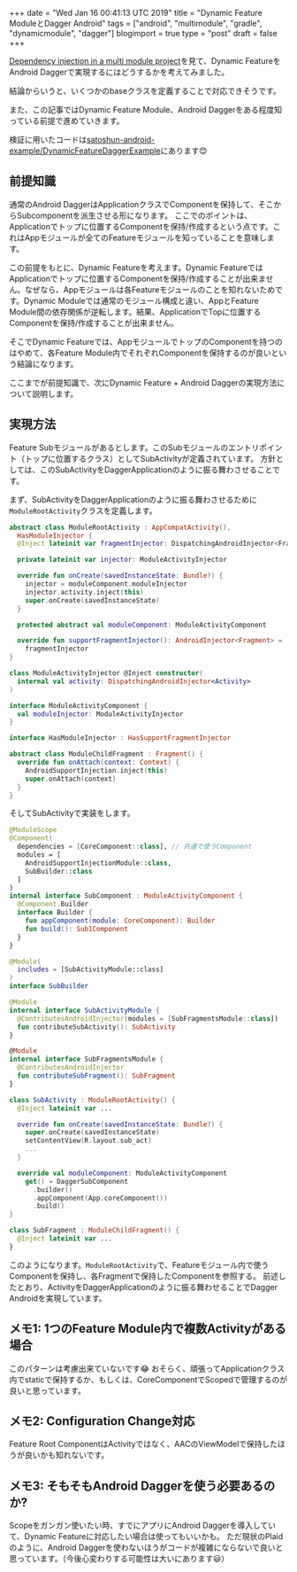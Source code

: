 +++
date = "Wed Jan 16 00:41:13 UTC 2019"
title = "Dynamic Feature ModuleとDagger Android"
tags = ["android", "multimodule", "gradle", "dynamicmodule", "dagger"]
blogimport = true
type = "post"
draft = false
+++

[Dependency injection in a multi module project](https://medium.com/@keyboardsurfer/dependency-injection-in-a-multi-module-project-1a09511c14b7)を見て、Dynamic FeatureをAndroid Daggerで実現するにはどうするかを考えてみました。

結論からいうと、いくつかのbaseクラスを定義することで対応できそうです。

また、この記事ではDynamic Feature Module、Android Daggerをある程度知っている前提で進めていきます。

検証に用いたコードは[satoshun-android-example/DynamicFeatureDaggerExample](https://github.com/satoshun-android-example/DynamicFeatureDaggerExample)にあります😊

## 前提知識

通常のAndroid DaggerはApplicationクラスでComponentを保持して、そこからSubcomponentを派生させる形になります。
ここでのポイントは、Applicationでトップに位置するComponentを保持/作成するという点です。これはAppモジュールが全てのFeatureモジュールを知っていることを意味します。

この前提をもとに、Dynamic Featureを考えます。Dynamic FeatureではApplicationでトップに位置するComponentを保持/作成することが出来ません。なぜなら、Appモジュールは各Featureモジュールのことを知れないためです。Dynamic Moduleでは通常のモジュール構成と違い、AppとFeature Module間の依存関係が逆転します。結果、ApplicationでTopに位置するComponentを保持/作成することが出来ません。

そこでDynamic Featureでは、AppモジュールでトップのComponentを持つのはやめて、各Feature Module内でそれぞれComponentを保持するのが良いという結論になります。

ここまでが前提知識で、次にDynamic Feature + Android Daggerの実現方法について説明します。

## 実現方法

Feature Subモジュールがあるとします。このSubモジュールのエントリポイント（トップに位置するクラス）としてSubActivityが定義されています。
方針としては、このSubActivityをDaggerApplicationのように振る舞わさせることです。

まず、SubActivityをDaggerApplicationのように振る舞わさせるために`ModuleRootActivity`クラスを定義します。

```kotlin
abstract class ModuleRootActivity : AppCompatActivity(),
  HasModuleInjector {
  @Inject lateinit var fragmentInjector: DispatchingAndroidInjector<Fragment>

  private lateinit var injector: ModuleActivityInjector

  override fun onCreate(savedInstanceState: Bundle?) {
    injector = moduleComponent.moduleInjector
    injector.activity.inject(this)
    super.onCreate(savedInstanceState)
  }

  protected abstract val moduleComponent: ModuleActivityComponent

  override fun supportFragmentInjector(): AndroidInjector<Fragment> =
    fragmentInjector
}

class ModuleActivityInjector @Inject constructor(
  internal val activity: DispatchingAndroidInjector<Activity>
)

interface ModuleActivityComponent {
  val moduleInjector: ModuleActivityInjector
}

interface HasModuleInjector : HasSupportFragmentInjector

abstract class ModuleChildFragment : Fragment() {
  override fun onAttach(context: Context) {
    AndroidSupportInjection.inject(this)
    super.onAttach(context)
  }
}
```

そしてSubActivityで実装をします。

```kotlin
@ModuleScope
@Component(
  dependencies = [CoreComponent::class], // 共通で使うComponent
  modules = [
    AndroidSupportInjectionModule::class,
    SubBuilder::class
  ]
)
internal interface SubComponent : ModuleActivityComponent {
  @Component.Builder
  interface Builder {
    fun appComponent(module: CoreComponent): Builder
    fun build(): Sub1Component
  }
}

@Module(
  includes = [SubActivityModule::class]
)
interface SubBuilder

@Module
internal interface SubActivityModule {
  @ContributesAndroidInjector(modules = [SubFragmentsModule::class])
  fun contributeSubActivity(): SubActivity
}

@Module
internal interface SubFragmentsModule {
  @ContributesAndroidInjector
  fun contributeSubFragment(): SubFragment
}

class SubActivity : ModuleRootActivity() {
  @Inject lateinit var ...

  override fun onCreate(savedInstanceState: Bundle?) {
    super.onCreate(savedInstanceState)
    setContentView(R.layout.sub_act)
    ...
  }

  override val moduleComponent: ModuleActivityComponent
    get() = DaggerSubComponent
      .builder()
      .appComponent(App.coreComponent())
      .build()
}

class SubFragment : ModuleChildFragment() {
  @Inject lateinit var ...
}
```

このようになります。`ModuleRootActivity`で、Featureモジュール内で使うComponentを保持し、各Fragmentで保持したComponentを参照する。
前述したとおり、ActivityをDaggerApplicationのように振る舞わせることでDagger Androidを実現しています。

## メモ1: 1つのFeature Module内で複数Activityがある場合

このパターンは考慮出来ていないです😂
おそらく、頑張ってApplicationクラス内でstaticで保持するか、もしくは、CoreComponentでScopedで管理するのが良いと思っています。

## メモ2: Configuration Change対応

Feature Root ComponentはActivityではなく、AACのViewModelで保持したほうが良いかも知れないです。

## メモ3: そもそもAndroid Daggerを使う必要あるのか?

Scopeをガンガン使いたい時、すでにアプリにAndroid Daggerを導入していて、Dynamic Featureに対応したい場合は使ってもいいかも。
ただ現状のPlaidのように、Android Daggerを使わないほうがコードが複雑にならないで良いと思っています。（今後心変わりする可能性は大いにあります😃）
